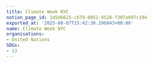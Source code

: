 ```yaml
---
title: Climate Week NYC
notion_page_id: 1d5d6625-c679-8052-9528-f307a697c194
exported_at: '2025-08-07T15:42:38.196043+00:00'
name: Climate Week NYC
organisations:
- United Nations
SDGs:
- 13
---
```


